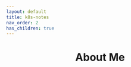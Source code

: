 ```yaml
---
layout: default
title: k8s-notes
nav_order: 2
has_children: true
---
```


<center><h1> About Me </h1></center>
